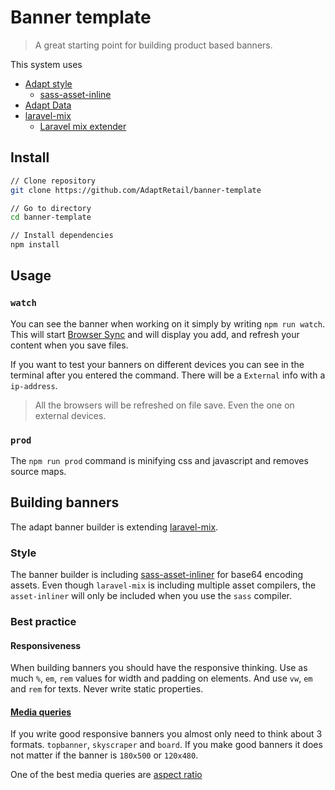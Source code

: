 # Banner template
> A great starting point for building product based banners.


This system uses
- [ Adapt style ](https://github.com/LasseHaslev/adapt-style)
    - [sass-asset-inline](https://github.com/LasseHaslev/sass-asset-inliner)
- [ Adapt Data ](https://github.com/LasseHaslev/adapt-data)
- [laravel-mix](https://github.com/JeffreyWay/laravel-mix)
    - [ Laravel mix extender ](https://github.com/LasseHaslev/adapt-mix-extender)

## Install

```bash
// Clone repository
git clone https://github.com/AdaptRetail/banner-template

// Go to directory
cd banner-template

// Install dependencies
npm install 
```

## Usage

### `watch`
You can see the banner when working on it simply by writing `npm run watch`.
This will start [Browser Sync](https://www.browsersync.io/) and will display you add, and refresh your content when you save files.

If you want to test your banners on different devices you can see in the terminal after you entered the command.
There will be a `External` info with a `ip-address`. 
> All the browsers will be refreshed on file save. Even the one on external devices.

### `prod`
The `npm run prod` command is minifying css and javascript and removes source maps.
<!-- The prod command will also change `AdaptData` to `LightAdaptData`. -->

## Building banners

The adapt banner builder is extending [laravel-mix](https://github.com/JeffreyWay/laravel-mix).

### Style

The banner builder is including [sass-asset-inliner](https://github.com/LasseHaslev/sass-asset-inliner) for base64 encoding assets.
Even though `laravel-mix` is including multiple asset compilers, the `asset-inliner` will only be included when you use the `sass` compiler.

### Best practice

#### Responsiveness
When building banners you should have the responsive thinking.
Use as much `%`, `em`, `rem` values for width and padding on elements.
And use `vw`, `em` and `rem` for texts. Never write static properties.

#### [ Media queries ](https://developer.mozilla.org/en-US/docs/Web/CSS/Media_Queries/Using_media_queries)

If you write good responsive banners you almost only need to think about 3 formats.
`topbanner`, `skyscraper` and `board`.
If you make good banners it does not matter if the banner is `180x500` or `120x480`.

One of the best media queries are [ aspect ratio ](https://developer.mozilla.org/en-US/docs/Web/CSS/Media_Queries/Using_media_queries#aspect-ratio)
